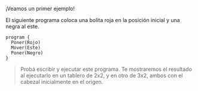 ¡Veamos un primer ejemplo!

El siguiente programa coloca una bolita roja en la posición inicial y una negra al este.

```gobstones
program {
  Poner(Rojo)
  Mover(Este)
  Poner(Negro)
}
```

> Probá escribir y ejecutar este programa. Te mostraremos el resultado al ejecutarlo en un tablero de 2x2, y en otro de 3x2, ambos con el cabezal inicialmente en el origen.